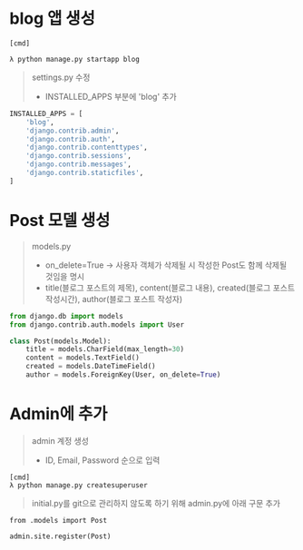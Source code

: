 # blog 앱 생성
~~~
[cmd]

λ python manage.py startapp blog
~~~
> settings.py 수정 
> - INSTALLED_APPS 부분에 'blog' 추가  
~~~python
INSTALLED_APPS = [
    'blog',
    'django.contrib.admin',
    'django.contrib.auth',
    'django.contrib.contenttypes',
    'django.contrib.sessions',
    'django.contrib.messages',
    'django.contrib.staticfiles',
]
~~~

# Post 모델 생성
> models.py
> - on_delete=True → 사용자 객체가 삭제될 시 작성한 Post도 함께 삭제될 것임을 명시
> - title(블로그 포스트의 제목), content(블로그 내용), created(블로그 포스트 작성시간), author(블로그 포스트 작성자)
~~~python
from django.db import models
from django.contrib.auth.models import User

class Post(models.Model):
    title = models.CharField(max_length=30)
    content = models.TextField()
    created = models.DateTimeField()
    author = models.ForeignKey(User, on_delete=True)
~~~

# Admin에 추가
> admin 계정 생성
> - ID, Email, Password 순으로 입력
~~~
[cmd]
λ python manage.py createsuperuser
~~~
> initial.py를 git으로 관리하지 않도록 하기 위해 admin.py에 아래 구문 추가  
~~~
from .models import Post

admin.site.register(Post)
~~~


